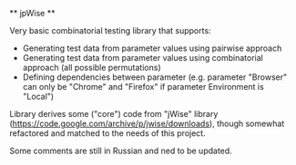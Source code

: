 ** jpWise **

Very basic combinatorial testing library that supports:
 - Generating test data from parameter values using pairwise approach 
 - Generating test data from parameter values using combinatorial approach (all possible permutations)
 - Defining dependencies between parameter (e.g. parameter "Browser" can only be "Chrome" and "Firefox" if parameter Environment is "Local")
 
Library derives some ("core") code from "jWise" library (https://code.google.com/archive/p/jwise/downloads), though somewhat refactored and matched to the needs of this project.

Some comments are still in Russian and ned to be updated.

 
 
 
 
